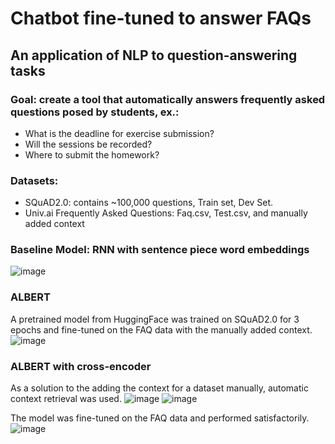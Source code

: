 # Chatbot fine-tuned to answer FAQs
## An application of NLP to question-answering tasks
### Goal: create a tool that automatically answers frequently asked questions posed by students, ex.:
- What is the deadline for exercise
submission?
- Will the sessions be recorded?
- Where to submit the homework?


### Datasets:
- SQuAD2.0: contains ~100,000 questions, Train set, Dev Set. 
- Univ.ai Frequently Asked Questions: Faq.csv, Test.csv, and manually added context

### Baseline Model: RNN with sentence piece word embeddings
![image](https://user-images.githubusercontent.com/77740301/121856246-e9779b00-cd11-11eb-8ad7-1efcd7304ff1.png)

### ALBERT 
A pretrained model from HuggingFace was trained on SQuAD2.0 for 3 epochs and fine-tuned on the FAQ data with the manually added context.
![image](https://user-images.githubusercontent.com/77740301/121856575-43786080-cd12-11eb-815b-48307ea7a39b.png)

### ALBERT with cross-encoder
As a solution to the adding the context for a dataset manually, automatic context retrieval was used. 
![image](https://user-images.githubusercontent.com/77740301/121856833-9225fa80-cd12-11eb-8520-d9780028ddb5.png)
![image](https://user-images.githubusercontent.com/77740301/121856882-a36f0700-cd12-11eb-898f-804ab9357014.png)

The model was fine-tuned on the FAQ data and performed satisfactorily.
![image](https://user-images.githubusercontent.com/77740301/121857225-0496da80-cd13-11eb-9995-658902fb694e.png)
